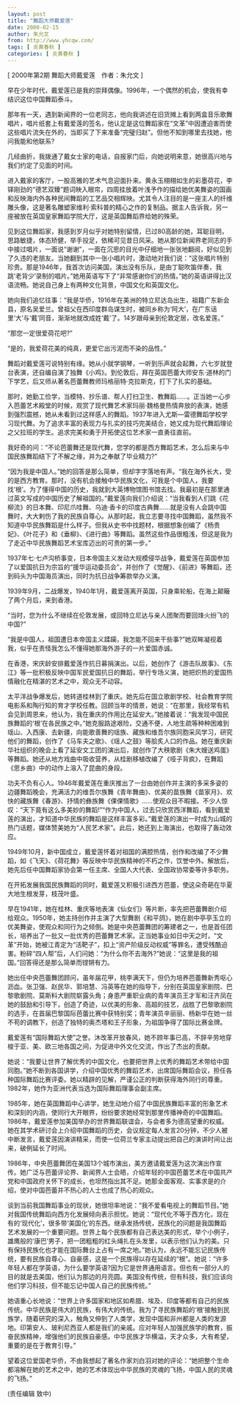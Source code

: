 ```yaml
---
layout: post
title: "舞蹈大师戴爱莲"
date: 2000-02-15
author: 朱允文
from: http://www.yhcqw.com/
tags: [ 炎黄春秋 ]
categories: [ 炎黄春秋 ]
---
```



[ 2000年第2期 舞蹈大师戴爱莲　作者：朱允文 ]

早在少年时代，戴爱莲已是我的崇拜偶像。1996年，一个偶然的机会，使我有幸结识这位中国舞蹈泰斗。


那年有一天，遇到新闻界的一位老同志，他向我讲述在旧货摊上看到两盒音乐歌舞唱片，唱片纸套上有戴爱莲的签名，他认定是这位舞蹈家在“文革”中因遭迫害而使这些唱片流失在外的，当即买了下来准备“完璧归赵”。但他不知到哪里去找她，他问我能和他联系?

几经曲折，我拨通了戴女士家的电话，自报家门后，向她说明来意，她很高兴地与我们约定了见面的时间。


进入戴家的客厅，一股高雅的艺术气息迎面扑来。黄永玉栩栩如生的彩墨荷花，李铎刚劲的“德艺双臻”题词映入眼帘，四周挂放着叶浅予作的描绘她优美舞姿的国画和反映海内外各种民间舞蹈的工艺品交相辉映。尤其令人注目的是一座主人的纤维雕头像，这是著名雕塑家维利·索科普的精心之作的复制品。据主人告诉我，另一座被放在英国皇家舞蹈学院大厅，这是英国舞蹈界给她的殊荣。


见到这位舞蹈家，我感到岁月似乎对她特别留情，已过80高龄的她，耳聪目明，思路敏捷，体态矫健，举手投足，依稀可见昔日风采。她从那位新闻界老同志的手中接过唱片，一面说“谢谢”，一面在沉思的目光中仔细地一张张地翻阅，好似见到了久违的老朋友。当她翻到其中一张小唱片时，激动地对我们说：“这张唱片特别珍贵。那是1946年，我首次访问美国，演出没有乐队，是由丁聪吹笛伴奏，我跳‘老背少’录制的唱片。”她用英语写下了“非常感谢你们的热情。”她的英语讲得比汉语流畅。她说自己身上有两种文化背景，中国文化和英国文化。


她向我们追忆往事：“我是华侨，1916年在美洲的特立尼达岛出生，祖籍广东新会县，原名吴爱兰。曾祖父在西印度群岛谋生时，被同乡称为‘阿大’，在广东话里‘大’与‘戴’同音，渐渐地就改成姓‘戴’了。14岁跟母亲到伦敦定居，改名爱莲。”

“那您一定很爱荷花吧?”

“是的，我爱荷花美的纯真，更爱它出污泥而不染的品性。”


舞蹈对戴爱莲可说特别有缘。她从小就学钢琴，一听到乐声就会起舞，六七岁就登台表演，还自编自演了独舞《小鸡》。到伦敦后，拜在英国芭蕾大师安东·道林的门下学艺，后又师从著名芭蕾舞教师玛格丽特·克拉斯克，打下了扎实的基础。


那时，她勤工俭学，当模特、抄乐谱、帮人打扫卫生、教舞蹈……。正当她一心步入芭蕾艺术殿堂的时候，观赏了现代舞艺术家玛丽·魏格曼热情奔放的表演，她感到强烈震撼，她从未看到过这样感人的舞蹈。1937年进入尤斯—雷德舞蹈学校学习现代舞。为了追求丰富的表现力与扎实的技巧完美结合，她又成为现代舞蹈理论之父拉班的学生。追求完美和勇于开拓使这位艺术家一直勇往直前。

我好奇的问：“不论芭蕾舞还是现代舞，您学的都是西方舞蹈艺术，怎么后来与中国民族舞蹈结下了不解之缘，并为之奉献了毕业精力?”


“因为我是中国人。”她的回答是那么简单，但却字字落地有声。“我在海外长大，受的是西方教育。那时，没有机会接触中华民族文化，可我是个中国人，我要找‘根’。为了懂得中国的历史，我就到大英博物馆图书馆去找。我最初是在那里通过英文写成的中国历史了解祖国的。”戴爱莲向我们介绍说：“当我看到人们跳《花柳流》的日本舞、印尼爪哇舞、乌迪·香卡的印度古典舞……就是没有人会跳中国舞时，大大剌伤了我的民族自尊心。从那时起，我立志要寻找中国舞蹈，虽然我不知道中华民族舞蹈是什么样子。但我从史书中找题材，根据想象创编了《杨贵妃》、《叶花子》和《垂柳》、《进行曲》等舞蹈。虽然这些作品很粗浅，但这是我为了走近中华民族舞蹈艺术宝库迈出的可贵的第一步。”


1937年七·七卢沟桥事变，日本帝国主义发动大规模侵华战争，戴爱莲在英国参加了以爱国抗日为宗旨的“援华运动委员会”，并创作了《觉醒》、《前进》等舞蹈，还到码头为中国海员演出，同时为抗日战争筹款举办义演。

1939年9月，二战爆发，1940年1月，戴爱莲离开英国，只身乘轮船，在海上颠簸了两个月后，来到香港。

“当时，您为什么不继续在伦敦发展，或回特立尼达与亲人团聚而要回烽火纷飞的中国?”

“我是中国人，祖国遭日本帝国主义蹂躏，我怎能不回来干些事?”她双眸凝视着我，似乎在责怪我怎么不懂得她那海外游子的一片爱国赤诚。


在香港，宋庆龄安排戴爱莲作抗日募捐演出。以后，她创作了《游击队故事》、《东江》等一批积极反映中国军民爱国抗日的舞蹈，举行专场义演，她把炽热的爱国热情融化在精湛的艺术之中，观众无不动容。


太平洋战争爆发后，她转道桂林到了重庆。她先后在国立歌剧学校、社会教育学院电影系和陶行知的育才学校任教。回顾当年的情景，她说：“在那里，我经常有机会见到周恩来，他认为，我在重庆的作用比在延安大。”她接着说：“我发现中国民族舞蹈的‘根’在各民族之中。”她克服路途艰险，交通不便，人地生疏等种种困难到瑶山、入西康、去新疆，向能歌善舞的瑶族、藏族和维吾尔族同胞采风学习，研究他们的舞蹈，创作了《马车夫之歌》、《瑶人之鼓》等脍炙人口的作品。她在重庆新华社组织的晚会上看了延安文工团的演出后，就创作了大秧歌剧《朱大嫂送鸡蛋》等舞蹈。她还从地方戏曲中吸收营养，从桂剧移植改编了《哑子背疯》，在舞蹈《思乡曲》中的动作上溶入了昆曲的身段。


功夫不负有心人。1946年戴爱莲在重庆推出了一台由她创作并主演的多采多姿的边疆舞蹈晚会，充满活力的维吾尔族舞《青年舞曲》、优美的苗族舞《苗家月》、欢快的藏族舞《春游》、抒情的彝族舞《倮倮情歌》……使观众目不暇接。不少人惊叹：“天下竟有这么多美妙的舞蹈!”“作为中国人，过去只欣赏西洋舞蹈，看到戴爱莲的演出，才知道中华民族的舞蹈是这样丰富多彩。”戴爱莲的演出一时成为山城的热门话题，媒体赞美她为“人民艺术家”。此后，她还到上海演出，也取得了轰动效应。


1949年10月，新中国成立，戴爱莲怀着对祖国的满腔热情，创作和改编了不少舞蹈，如《飞天》、《荷花舞》等反映中华民族精神的不朽之作，饮誉中外。解放后，她先后任中国舞蹈家协会第一任主席、全国人大代表、全国政协常委等许多职务。

在开拓发展我国民族舞蹈的同时，戴爱莲又积极引进西方芭蕾，使这朵奇葩在华夏大地生根发芽，枝茂叶盛。


早在1941年，她在桂林、重庆等地表演《仙女们》等片断，率先把芭蕾舞剧介绍给观众。1950年，她主持创作并主演了大型舞剧《和平鸽》，她在剧中亭亭玉立的优美舞姿，使观众和同行为之倾倒。她是中央芭蕾舞团的筹建者之一，也是首任团长，培养出了一批又一批优秀的芭蕾舞艺术家。正当她事业如日中天之时，“文革”开始，她被江青定为“活靶子”，扣上“资产阶级反动权威”等罪名，遭受残酷迫害。粉碎“四人帮”后，人们问她：“为什么你不去海外?”她说：“这里是我的祖国。”回答得还是那么简单而铿锵有力。


她出任中央芭蕾舞团顾问，虽年届花甲，桃李满天下，但仍为培养芭蕾舞新秀呕心沥血。张卫强、赵民华、郭培慧、冯英等在她的指导下，分别在英国皇家剧院、巴黎歌剧院、莫斯料大剧院崭露头角；身患严重职业病的青年演员王才军和汪齐凤在她的鼓励和引导下，创造了奇迹，以优美的形象、高超的技艺，战胜了巴黎歌剧院的选手，在首届巴黎国际芭蕾比赛中获特别奖；青年演员辛丽丽、杨新华在她一丝不苟的调教下，创造了独特的奥杰塔和王子形象，为祖国争得了国际比赛金牌。

戴爱莲有“国际舞蹈大使”之誉。沐改革开放春风，她不顾年事已高，不辞辛劳地穿梭于亚、美、欧三地各国之间，为促进中外文化交流，作出了杰出的贡献。


她说：“我要让世界了解优秀的中国文化，也要把世界上优秀的舞蹈艺术带给中国同胞。”她不断到各国讲学，介绍中国优秀的舞蹈艺术，出席国际舞蹈会议，担任各种国际舞蹈比赛评委。她以精辟的见解，严谨公正的判断获得海外同行的尊重。1982年，她作为亚洲代表当选为国际舞蹈理事会副主席。


1985年，她在英国舞蹈中心讲学，她生动地介绍了中国民族舞蹈丰富的形象艺术和深刻的内涵，使同行大开眼界，纷纷要求她经常到那里传播神奇的中国舞蹈。1986年，戴爱莲参加美国举办的世界舞蹈联谊会，与会者多为德高望重的权威。她在其学术研讨会上介绍中国舞蹈的历史，会议规定每人发言20分钟，不少人被中断发言，戴爱莲因演讲精采，而使一位荷兰专家主动提出把自己的演讲时间让出来，破例延长了时间。


1986年，中央芭蕾舞团在美国13个城市演出，美方邀请戴爱莲为这次演出作宣传。她广泛与芭蕾评论界、新闻界人士会晤，介绍年轻的中国芭蕾艺术在中国共产党和中国政府关怀下的成长，也坦然指出其不足。她那全面客观、实事求是的介绍，使对中国芭蕾并不热心的人士也成了热心的观众。


谈到当前我国舞蹈事业的现状，她很坦率地说：“我不爱看电视上的舞蹈节目。”她对我国传统舞蹈向西方化发展倾向表示担忧。她说：“现代化不等于西方化，现在有的‘现代化’，很多带‘美国化’的东西。继承发扬传统，民族化的问题是我国舞蹈艺术发展的一个重要问题。世界上每个民族都有自己表达美的形式，举个小例子，雄鹰般的‘康巴’男子，把一团粗粗的红头绳扎在头发里，以表示他们认为的美。只有保持民族化也才能在国际舞台上占有一席之地。”她认为，永远不能忘记民族传统，要有民族自尊心、自豪感，这是一个民族得以存在延续的“根”。她说：“许多年轻人都在学英语，为什么要学英语?因为它是世界通用语言。但也有一部分人的目的就是去美国，他们认为那边的月亮圆。美国没有传统，但有科技，我们应该向他们学习科技，但不能忘记中国人自己的民族传统。”


她语重心长地说：“世界上许多国家和地区如希腊、埃及、印度等都有自己的民族传统。中华民族是伟大的民族，有伟大的传统。我为了寻民族舞蹈的‘根’接触到民族学，随着研究的深入，触角又伸到了人类学，发现中国和非州都是人类的发源地。印第安人、玻利尼西亚人都是我们的亲戚。应对年轻人加强民族学的教育，振奋民族精神，增强他们的民族自豪感。中华民族才华横溢，天才众多，大有希望，重要的是在于教育引导。”

望着这位爱国老华侨，不由我想起了著名作家刘白羽对她的评论：“她把整个生命都溶解在她的艺术之中，她的艺术体现出中华民族的灵魂的飞扬，中国人民的灵魂的飞扬。”

(责任编辑 致中)


